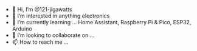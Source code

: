- 👋 Hi, I’m @121-jigawatts
- 👀 I’m interested in anything electronics
- 🌱 I’m currently learning ... Home Assistant, Raspberry Pi & Pico, ESP32, Arduino
- 💞️ I’m looking to collaborate on ...
- 📫 How to reach me ... 

<!---
121-jigawatts/121-jigawatts is a ✨ special ✨ repository because its `README.md` (this file) appears on your GitHub profile.
You can click the Preview link to take a look at your changes.
--->
